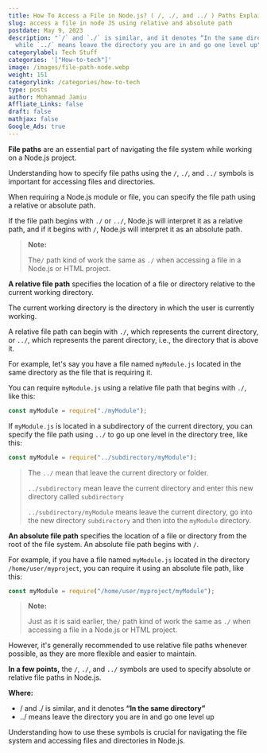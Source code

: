 ```yaml
---
title: How To Access a File in Node.js? ( /, ./, and ../ ) Paths Explained
slug: access a file in node JS using relative and absolute path
postdate: May 9, 2023
description: "`/` and `./` is similar, and it denotes “In the same directory”
  while `../` means leave the directory you are in and go one level up"
categorylabel: Tech Stuff
categories: '["How-to-tech"]'
image: /images/file-path-node.webp
weight: 151
categorylink: /categories/how-to-tech
type: posts
author: Mohammad Jamiu
Affliate_Links: false
draft: false
mathjax: false
Google_Ads: true
---
```


**File paths** are an essential part of navigating the file system while working on a Node.js project.

Understanding how to specify file paths using the `/`, `./`, and `../` symbols is important for accessing files and directories.

When requiring a Node.js module or file, you can specify the file path using a relative or absolute path.

If the file path begins with `./` or `../`, Node.js will interpret it as a relative path, and if it begins with `/`, Node.js will interpret it as an absolute path.

> **Note:**
>
> The`/` path kind of work the same as `./` when accessing a file in a Node.js or HTML project.

**A relative file path** specifies the location of a file or directory relative to the current working directory.

The current working directory is the directory in which the user is currently working.

A relative file path can begin with `./`, which represents the current directory, or `../`, which represents the parent directory, i.e., the directory that is above it.

For example, let's say you have a file named `myModule.js` located in the same directory as the file that is requiring it.

You can require `myModule.js` using a relative file path that begins with `./`, like this:

```javascript
const myModule = require("./myModule");
```

If `myModule.js` is located in a subdirectory of the current directory, you can specify the file path using `../` to go up one level in the directory tree, like this:

```javascript
const myModule = require("../subdirectory/myModule");
```

> The `../` mean that leave the current directory or folder.
>
> `../subdirectory` mean leave the current directory and enter this new directory called `subdirectory`
>
> `../subdirectory/myModule` means leave the current directory, go into the new directory `subdirectory` and then into the `myModule` directory.

**An absolute file path** specifies the location of a file or directory from the root of the file system. An absolute file path begins with `/`.

For example, if you have a file named `myModule.js` located in the directory `/home/user/myproject`, you can require it using an absolute file path, like this:

```javascript
const myModule = require("/home/user/myproject/myModule");
```

> **Note:**
>
> Just as it is said earlier, the`/` path kind of work the same as `./` when accessing a file in a Node.js or HTML project.

However, it's generally recommended to use relative file paths whenever possible, as they are more flexible and easier to maintain.

**In a few points,** the `/`, `./`, and `../` symbols are used to specify absolute or relative file paths in Node.js.

**Where:**

- / and ./ is similar, and it denotes **“In the same directory”**
- ../ means leave the directory you are in and go one level up

Understanding how to use these symbols is crucial for navigating the file system and accessing files and directories in Node.js.
